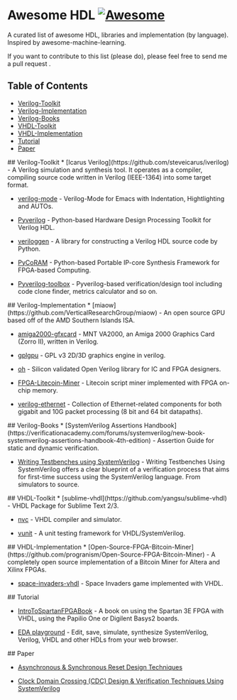 # Awesome HDL [![Awesome](https://cdn.rawgit.com/sindresorhus/awesome/d7305f38d29fed78fa85652e3a63e154dd8e8829/media/badge.svg)](https://github.com/sindresorhus/awesome)

A curated list of awesome HDL, libraries and implementation (by language). Inspired by awesome-machine-learning.

If you want to contribute to this list (please do), please feel free to send me a pull request .

## Table of Contents

<!-- MarkdownTOC depth=4 -->

- [Verilog-Toolkit](#verilog-toolkit)
- [Verilog-Implementation](#verilog-implementation)
- [Verilog-Books](#verilog-books)
- [VHDL-Toolkit](#vhdl-toolkit)
- [VHDL-Implementation](#vhdl-implementation)
- [Tutorial](#tutorial)
- [Paper](#paper)

<!-- /MarkdownTOC -->

<a name="verilog-toolkit" />
## Verilog-Toolkit
* [Icarus Verilog](https://github.com/steveicarus/iverilog) - A Verilog simulation and synthesis tool. It operates as a compiler, compiling source code written in Verilog (IEEE-1364) into some target format.

* [verilog-mode](https://github.com/veripool/verilog-mode) - Verilog-Mode for Emacs with Indentation, Hightlighting and AUTOs.

* [Pyverilog](https://github.com/PyHDI/Pyverilog) - Python-based Hardware Design Processing Toolkit for Verilog HDL.

* [veriloggen](https://github.com/PyHDI/veriloggen) - A library for constructing a Verilog HDL source code by Python.

* [PyCoRAM](https://github.com/PyHDI/PyCoRAM) - Python-based Portable IP-core Synthesis Framework for FPGA-based Computing.

* [Pyverilog-toolbox](https://github.com/fukatani/Pyverilog_toolbox) - Pyverilog-based verification/design tool including code clone finder, metrics calculator and so on.

<a name="verilog-implementation" />
## Verilog-Implementation
* [miaow](https://github.com/VerticalResearchGroup/miaow) - An open source GPU based off of the AMD Southern Islands ISA.

* [amiga2000-gfxcard](https://github.com/mntmn/amiga2000-gfxcard) - MNT VA2000, an Amiga 2000 Graphics Card (Zorro II), written in Verilog.

* [gplgpu](https://github.com/asicguy/gplgpu) - GPL v3 2D/3D graphics engine in verilog.

* [oh](https://github.com/parallella/oh) - Silicon validated Open Verilog library for IC and FPGA designers.

* [FPGA-Litecoin-Miner](https://github.com/kramble/FPGA-Litecoin-Miner) - Litecoin script miner implemented with FPGA on-chip memory.

* [verilog-ethernet](https://github.com/alexforencich/verilog-ethernet) - Collection of Ethernet-related components for both gigabit and 10G packet processing (8 bit and 64 bit datapaths).

<a name="verilog-books" />
## Verilog-Books
* [SystemVerilog Assertions Handbook](https://verificationacademy.com/forums/systemverilog/new-book-systemverilog-assertions-handbook-4th-edition) - Assertion Guide for static and dynamic verification.

* [Writing Testbenches using SystemVerilog](http://www.springer.com/us/book/9780387292212) - Writing Testbenches Using SystemVerilog offers a clear blueprint of a verification process that aims for first-time success using the SystemVerilog language. From simulators to source.

<a name="vhdl-toolkit" />
## VHDL-Toolkit
* [sublime-vhdl](https://github.com/yangsu/sublime-vhdl) - VHDL Package for Sublime Text 2/3.

* [nvc](https://github.com/nickg/nvc) - VHDL compiler and simulator.

* [vunit](https://github.com/VUnit/vunit) - A unit testing framework for VHDL/SystemVerilog.

<a name="vhdl-implementation" />
## VHDL-Implementation
* [Open-Source-FPGA-Bitcoin-Miner](https://github.com/progranism/Open-Source-FPGA-Bitcoin-Miner) - A completely open source implementation of a Bitcoin Miner for Altera and Xilinx FPGAs.

* [space-invaders-vhdl](https://github.com/fabioperez/space-invaders-vhdl) - Space Invaders game implemented with VHDL.

<a name="tutorial" />
## Tutorial

* [IntroToSpartanFPGABook](https://github.com/hamsternz/IntroToSpartanFPGABook) - A book on using the Spartan 3E FPGA with VHDL, using the Papilio One or Digilent Basys2 boards.

* [EDA playground](https://www.edaplayground.com/) - Edit, save, simulate, synthesize SystemVerilog, Verilog, VHDL and other HDLs from your web browser.

<a name="paper" />
## Paper

* [Asynchronous & Synchronous Reset Design Techniques](http://www.sunburst-design.com/papers/CummingsSNUG2003Boston_Resets.pdf)

* [Clock Domain Crossing (CDC) Design & Verification Techniques Using SystemVerilog](http://www.sunburst-design.com/papers/CummingsSNUG2008Boston_CDC.pdf)
